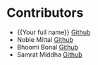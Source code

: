 # Contributors

- {{Your full name}} [Github](https://github.com/{{your-github-username}})
- Noble Mittal [Github](https://github.com/beingnoble03)
- Bhoomi Bonal [Github](https://github.com/bbahd30)
- Samrat Middha [Github](https://github.com/samratmiddha)
